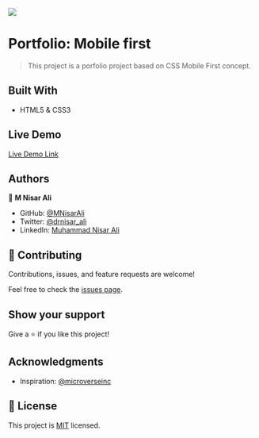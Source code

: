 ![](https://img.shields.io/badge/Microverse-blueviolet)

# Portfolio: Mobile first

> This project is a porfolio project based on CSS Mobile First concept.  


## Built With

- HTML5 & CSS3


## Live Demo

[Live Demo Link](https://mnisarali.github.io/Portfolio-project/)


## Authors

👤 **M Nisar Ali**

- GitHub: [@MNisarAli](https://github.com/MNisarAli)
- Twitter: [@drnisar_ali](https://twitter.com/drnisar_ali)
- LinkedIn: [Muhammad Nisar Ali](https://linkedin.com/in/muhammad-nisar-ali-45a865251)


## 🤝 Contributing

Contributions, issues, and feature requests are welcome!

Feel free to check the [issues page](https://github.com/MNisarAli/Portfolio-project/issues/).


## Show your support

Give a ⭐️ if you like this project!


## Acknowledgments

- Inspiration: [@microverseinc](https://github.com/microverseinc)


## 📝 License

This project is [MIT](./LICENSE) licensed.